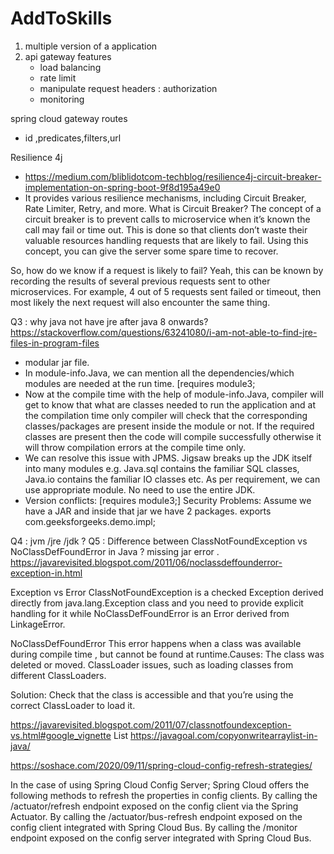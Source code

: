 # AddToSkills
1. multiple version of a application
2. api gateway features
   - load balancing
   - rate limit
   - manipulate request headers : authorization
   - monitoring

spring cloud gateway routes 
   - id ,predicates,filters,url

Resilience 4j 
- https://medium.com/bliblidotcom-techblog/resilience4j-circuit-breaker-implementation-on-spring-boot-9f8d195a49e0
- It provides various resilience mechanisms, including Circuit Breaker, Rate Limiter, Retry, and more.
What is Circuit Breaker?
The concept of a circuit breaker is to prevent calls to microservice when it’s known the call may fail or time out.
This is done so that clients don’t waste their valuable resources handling requests that are likely to fail.
 Using this concept, you can give the server some spare time to recover.

So, how do we know if a request is likely to fail? Yeah, this can be known by recording the results of several previous requests
sent to other microservices. For example, 4 out of 5 requests sent failed or timeout,
then most likely the next request will also encounter the same thing.

Q3 : why java not have jre after java 8 onwards?
https://stackoverflow.com/questions/63241080/i-am-not-able-to-find-jre-files-in-program-files

 - modular jar file. 
 - In module-info.Java, we can mention all the dependencies/which modules are needed at the run time. [requires module3;
 -  Now at the compile time with the help of module-info.Java, compiler will get to know that what are classes needed to run the application and at the compilation time only compiler will check that the corresponding classes/packages are present inside the module or not. If the required classes are present then the code will compile successfully otherwise it will throw compilation errors at the compile time only.
 -  We can resolve this issue with JPMS. Jigsaw breaks up the JDK itself into many modules e.g. Java.sql contains the familiar SQL classes, Java.io contains the familiar IO classes etc. As per requirement, we can use appropriate module. No need to use the entire JDK.
 -  Version conflicts: [requires module3;]
Security Problems: Assume we have a JAR and inside that jar we have 2 packages.
 exports com.geeksforgeeks.demo.impl;

Q4 : jvm /jre /jdk ?
Q5 : Difference between ClassNotFoundException vs NoClassDefFoundError in Java ?
     missing jar error . 
https://javarevisited.blogspot.com/2011/06/noclassdeffounderror-exception-in.html
     
Exception vs Error
 ClassNotFoundException is a checked Exception derived directly from 
 java.lang.Exception class and you need to provide explicit handling 
 for it while NoClassDefFoundError is an Error derived from LinkageError.

NoClassDefFoundError
This error happens when a class was available during compile time , 
but cannot be found at runtime.Causes:
         The class was deleted or moved.
         ClassLoader issues, such as loading classes from different ClassLoaders.

Solution:
Check that the class is accessible and that you’re using the correct ClassLoader to load it.



  
     
https://javarevisited.blogspot.com/2011/07/classnotfoundexception-vs.html#google_vignette
List 
https://javagoal.com/copyonwritearraylist-in-java/

https://soshace.com/2020/09/11/spring-cloud-config-refresh-strategies/

In the case of using Spring Cloud Config Server; Spring Cloud offers the following methods to refresh the properties in config clients.
By calling the /actuator/refresh endpoint exposed on the config client via the Spring Actuator.
By calling the /actuator/bus-refresh endpoint exposed on the config client integrated with Spring Cloud Bus.
By calling the /monitor endpoint exposed on the config server integrated with Spring Cloud Bus.


